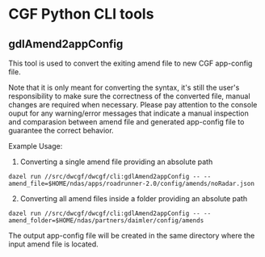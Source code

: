 # CGF Python CLI tools

## gdlAmend2appConfig

This tool is used to convert the exiting amend file to new CGF app-config file.

Note that it is only meant for converting the syntax, it's still the user's responsibility to make sure the correctness of the converted file, manual changes are required when necessary. Please pay attention to the console ouput for any warning/error
messages that indicate a manual inspection and comparasion between amend file and generated app-config file to guarantee the correct
behavior.

Example Usage:

1) Converting a single amend file providing an absolute path
```
dazel run //src/dwcgf/dwcgf/cli:gdlAmend2appConfig -- --amend_file=$HOME/ndas/apps/roadrunner-2.0/config/amends/noRadar.json
```
2) Converting all amend files inside a folder providing an absolute path
```
dazel run //src/dwcgf/dwcgf/cli:gdlAmend2appConfig -- --amend_folder=$HOME/ndas/partners/daimler/config/amends
```
The output app-config file will be created in the same directory where the input amend file is located.